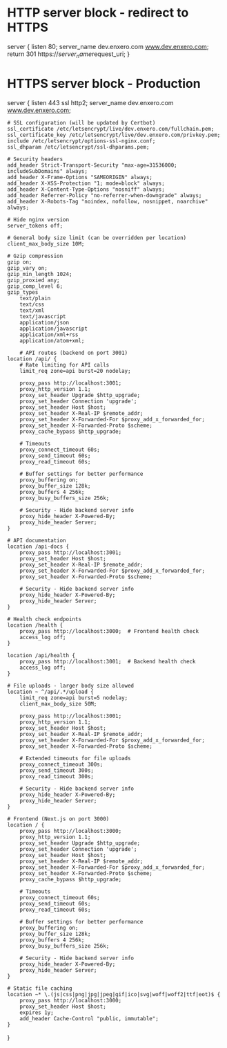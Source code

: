 # HTTP server block - redirect to HTTPS
server {
    listen 80;
    server_name dev.enxero.com www.dev.enxero.com;
    return 301 https://$server_name$request_uri;
}

# HTTPS server block - Production
server {
    listen 443 ssl http2;
    server_name dev.enxero.com www.dev.enxero.com;

    # SSL configuration (will be updated by Certbot)
    ssl_certificate /etc/letsencrypt/live/dev.enxero.com/fullchain.pem;
    ssl_certificate_key /etc/letsencrypt/live/dev.enxero.com/privkey.pem;
    include /etc/letsencrypt/options-ssl-nginx.conf;
    ssl_dhparam /etc/letsencrypt/ssl-dhparams.pem;

    # Security headers
    add_header Strict-Transport-Security "max-age=31536000; includeSubDomains" always;
    add_header X-Frame-Options "SAMEORIGIN" always;
    add_header X-XSS-Protection "1; mode=block" always;
    add_header X-Content-Type-Options "nosniff" always;
    add_header Referrer-Policy "no-referrer-when-downgrade" always;
    add_header X-Robots-Tag "noindex, nofollow, nosnippet, noarchive" always;
    
    # Hide nginx version
    server_tokens off;
    
    # General body size limit (can be overridden per location)
    client_max_body_size 10M;

    # Gzip compression
    gzip on;
    gzip_vary on;
    gzip_min_length 1024;
    gzip_proxied any;
    gzip_comp_level 6;
    gzip_types
        text/plain
        text/css
        text/xml
        text/javascript
        application/json
        application/javascript
        application/xml+rss
        application/atom+xml;

        # API routes (backend on port 3001)
    location /api/ {
        # Rate limiting for API calls
        limit_req zone=api burst=20 nodelay;
        
        proxy_pass http://localhost:3001;
        proxy_http_version 1.1;
        proxy_set_header Upgrade $http_upgrade;
        proxy_set_header Connection 'upgrade';
        proxy_set_header Host $host;
        proxy_set_header X-Real-IP $remote_addr;
        proxy_set_header X-Forwarded-For $proxy_add_x_forwarded_for;
        proxy_set_header X-Forwarded-Proto $scheme;
        proxy_cache_bypass $http_upgrade;
        
        # Timeouts
        proxy_connect_timeout 60s;
        proxy_send_timeout 60s;
        proxy_read_timeout 60s;
        
        # Buffer settings for better performance
        proxy_buffering on;
        proxy_buffer_size 128k;
        proxy_buffers 4 256k;
        proxy_busy_buffers_size 256k;
        
        # Security - Hide backend server info
        proxy_hide_header X-Powered-By;
        proxy_hide_header Server;
    }

    # API documentation
    location /api-docs {
        proxy_pass http://localhost:3001;
        proxy_set_header Host $host;
        proxy_set_header X-Real-IP $remote_addr;
        proxy_set_header X-Forwarded-For $proxy_add_x_forwarded_for;
        proxy_set_header X-Forwarded-Proto $scheme;
        
        # Security - Hide backend server info
        proxy_hide_header X-Powered-By;
        proxy_hide_header Server;
    }

    # Health check endpoints
    location /health {
        proxy_pass http://localhost:3000;  # Frontend health check
        access_log off;
    }

    location /api/health {
        proxy_pass http://localhost:3001;  # Backend health check
        access_log off;
    }

    # File uploads - larger body size allowed
    location ~ ^/api/.*/upload {
        limit_req zone=api burst=5 nodelay;
        client_max_body_size 50M;
        
        proxy_pass http://localhost:3001;
        proxy_http_version 1.1;
        proxy_set_header Host $host;
        proxy_set_header X-Real-IP $remote_addr;
        proxy_set_header X-Forwarded-For $proxy_add_x_forwarded_for;
        proxy_set_header X-Forwarded-Proto $scheme;
        
        # Extended timeouts for file uploads
        proxy_connect_timeout 300s;
        proxy_send_timeout 300s;
        proxy_read_timeout 300s;
        
        # Security - Hide backend server info
        proxy_hide_header X-Powered-By;
        proxy_hide_header Server;
    }

    # Frontend (Next.js on port 3000)
    location / {
        proxy_pass http://localhost:3000;
        proxy_http_version 1.1;
        proxy_set_header Upgrade $http_upgrade;
        proxy_set_header Connection 'upgrade';
        proxy_set_header Host $host;
        proxy_set_header X-Real-IP $remote_addr;
        proxy_set_header X-Forwarded-For $proxy_add_x_forwarded_for;
        proxy_set_header X-Forwarded-Proto $scheme;
        proxy_cache_bypass $http_upgrade;
        
        # Timeouts
        proxy_connect_timeout 60s;
        proxy_send_timeout 60s;
        proxy_read_timeout 60s;
        
        # Buffer settings for better performance
        proxy_buffering on;
        proxy_buffer_size 128k;
        proxy_buffers 4 256k;
        proxy_busy_buffers_size 256k;
        
        # Security - Hide backend server info
        proxy_hide_header X-Powered-By;
        proxy_hide_header Server;
    }

    # Static file caching
    location ~* \.(js|css|png|jpg|jpeg|gif|ico|svg|woff|woff2|ttf|eot)$ {
        proxy_pass http://localhost:3000;
        proxy_set_header Host $host;
        expires 1y;
        add_header Cache-Control "public, immutable";
    }
}

